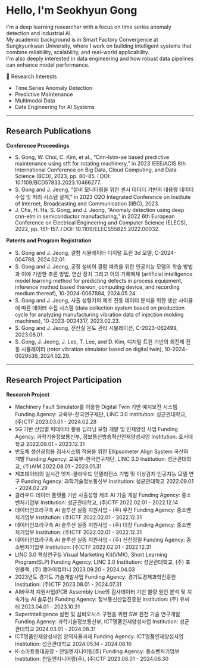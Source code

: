 # Hello, I'm Seokhyun Gong

I'm a deep learning researcher with a focus on time series anomaly detection and industrial AI.  
My academic background is in Smart Factory Convergence at Sungkyunkwan University, where I work on building intelligent systems that combine reliability, scalability, and real-world applicability.  
I'm also deeply interested in data engineering and how robust data pipelines can enhance model performance.

🧠 Research Interests
- Time Series Anomaly Detection
- Predictive Maintenance
- Multimodal Data
- Data Engineering for AI Systems

---

## Research Publications

**Conference Proceedings**
- S. Gong, W. Choi, C. Kim, et al., “Cnn-lstm-ae based predictive maintenance using stft for rotating machinery,” in 2023 IEEE/ACIS 8th International Conference on Big Data, Cloud Computing, and Data Science (BCD), 2023, pp. 80–85. î DOI: 10.1109/BCD57833.2023.10466277.
- S. Gong and J. Jeong, “설비 모니터링을 위한 센서 데이터 기반의 대용량 데이터 수집 및 처리 시스템 설계,” in 2023 O2O Integrated Conference on Institute of Internet, Broadcasting and Communication (IIBC), 2023.
- J. Cha, H. Ha, S. Gong, and J. Jeong, “Anomaly detection using deep cnn-elm in semiconductor manufacturing,” in 2022 6th European Conference on Electrical Engineering and Computer Science (ELECS), 2022, pp. 151–157. î DOI: 10.1109/ELECS55825.2022.00032.

**Patents and Program Registration**
- S. Gong and J. Jeong, 결함 시뮬레이터 디지털 트윈 3d 모델, C-2024-004788, 2024.02.01.
- S. Gong and J. Jeong, 공정 설비의 결함 예측을 위한 인공지능 모델의 학습 방법과 이에 기반한 추론 방법, 연산 장치 그리고 이의 기록매체 (artificial intelligence model learning method for predicting defects in process equipment, inference method based thereon, computing device, and recording medium thereof), 10-2024-0067884, 2024.05.24.
- S. Gong and J. Jeong, 사출 성형기의 제조 진동 데이터 분석을 위한 생산 사이클에 따른 데이터 수집 시스템 (data collection system based on production cycle for analyzing manufacturing vibration data of injection molding machines), 10-2023-0024317, 2023.02.23.
- S. Gong and J. Jeong, 전산실 온도 관리 시뮬레이션, C-2023-062499, 2023.08.01.
- S. Gong, J. Jeong, J. Lee, T. Lee, and D. Kim, 디지털 트윈 기반의 회전체 진동 시뮬레이터 (rotor vibration simulator based on digital twin), 10-2024-0029536, 2024.02.29.

---

## Research Project Participation

**Research Project**
- Machinery Fault Simulator를 이용한 Digital Twin 기반 예지보전 시스템
  Funding Agency: 교육부-한국연구재단, LINC 3.0
  Institution: 성균관대학교, (주)CTF
  2023.03.01 - 2024.02.28
- 5G 기반 산업별 빅데이터 활용 딥러닝 모형 개발 및 인재양성 사업
  Funding Agency: 과학기술정보통신부, 정보통신방송혁신인재양성사업
  Institution: 호서대학교
  2022.09.01 - 2023.12.31
- 반도체 생산공정용 검사시스템 적용을 위한 Ellipsometer Align System 국산화 개발
  Funding Agency: 교육부-한국연구재단, LINC 3.0
  Institution: 성균관대학교, (주)AIM
  2022.08.01 - 2023.01.31
- 제조데이터의 실시간 엣지-클라우드 인텔리전스 기법 및 이상감지 인공지능 모델 연구
  Funding Agency: 과학기술정보통신부
  Institution: 성균관대학교
  2022.09.01 - 2024.02.29
- 클라우드 데이터 플랫폼 기반 사출성형 제조 AI 기술 개발
  Funding Agency: 중소벤처기업부
  Institution: 성균관대학교, (주)CTF
  2022.02.01 - 2022.12.14
- 데이터인프라구축 AI 솔루션 실증 지원사업 - (주) 무진
  Funding Agency: 중소벤처기업부
  Institution: (주)CTF
  2022.02.01 - 2022.12.31
- 데이터인프라구축 AI 솔루션 실증 지원사업 - (주) 대창
  Funding Agency: 중소벤처기업부
  Institution: (주)CTF
  2022.02.01 - 2022.12.31
- 데이터인프라구축 AI 솔루션 실증 지원사업 - (주) 신진정밀
  Funding Agency: 중소벤처기업부
  Institution: (주)CTF
  2022.02.01 - 2022.12.31
- LINC 3.0 핵심연구실 Visual Marketing Kit(VMK), Short Learning Program(SLP)
  Funding Agency: LINC 3.0
  Institution: 성균관대학교, (주) 포인블랙, (주) 앰아이컴퍼니
  2023.09.20 - 2024.04.03
- 2023년도 경기도 기술개발사업
  Funding Agency: 경기도경제과학진흥원
  Institution: (주)CTF
  2023.08.01 - 2024.07.31
- AI바우처 지원사업(PCB Assembly Line의 검사데이터 기반 불량 원인 분석 및 지속가능 AI 솔루션)
  Funding Agency: 정보통신산업진흥원
  Institution: (주) 유씨티
  2023.04.01 - 2023.10.31
- Superintelligence 실현 및 심비오시스 구현을 위한 SW 원천 기술 연구개발
  Funding Agency: 과학기술정보통신부, ICT명품인재양성사업
  Institution: 성균관대학교
  2024.03.01 - 2024.08.31
- ICT명품인재양성사업 창의자율과제
  Funding Agency: ICT명품인재양성사업
  Institution: 성균관대학교
  2024.05.14 - 2024.08.16
- K-스마트등대공장 - 천일엔지니어링(주)
  Funding Agency: 중소벤처기업부
  Institution: 천일엔지니어링(주), (주)CTF
  2023.06.01 - 2024.06.30
